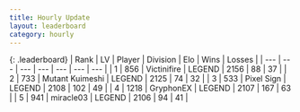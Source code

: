```yaml
---
title: Hourly Update
layout: leaderboard
category: hourly
---
```


{: .leaderboard}
| Rank | LV | Player | Division | Elo | Wins | Losses |
| --- | --- | --- | --- | --- | --- | --- |
| <span data-change="0">1</span> | 856 | <span title="ID: 112242">Victinifire</span> | LEGEND | <span data-change="0">2156</span> | <span data-change="0">88</span> | <span data-change="0">37</span> |
| <span data-change="0">2</span> | 733 | <span title="ID: 520098">Mutant Kuimeshi</span> | LEGEND | <span data-change="0">2125</span> | <span data-change="0">74</span> | <span data-change="0">32</span> |
| <span data-change="0">3</span> | 533 | <span title="ID: 568882">Pixel Sign</span> | LEGEND | <span data-change="0">2108</span> | <span data-change="0">102</span> | <span data-change="0">49</span> |
| <span data-change="0">4</span> | 1218 | <span title="ID: 315148">GryphonEX</span> | LEGEND | <span data-change="0">2107</span> | <span data-change="0">167</span> | <span data-change="0">63</span> |
| <span data-change="0">5</span> | 941 | <span title="ID: 416373">miracle03</span> | LEGEND | <span data-change="0">2106</span> | <span data-change="0">94</span> | <span data-change="0">41</span> |